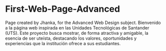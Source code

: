 # First-Web-Page-Advanced
Page created by Jhanka, for the Advanced Web Design subject.
Bienvenido a la página web inspirada en las Unidades Tecnológicas de Santander (UTS).
Este proyecto busca mostrar, de forma atractiva y amigable, la esencia de ser uteísta, destacando los valores, oportunidades y experiencias que la institución ofrece a sus estudiantes.